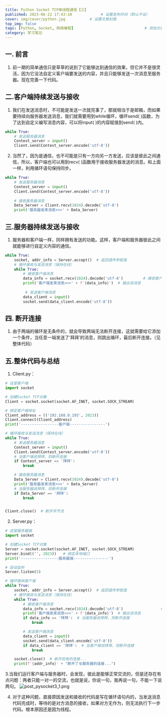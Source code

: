 ```yaml
---
title: Python Socket TCP单线程通信【三】
published: 2023-06-22 17:43:10             # 设置发布时间（默认不设）
cover: img/cover/python.jpg           # 设置文章封面
top_img: false
tags: [Python, Socket, 网络编程]                                # 添加分类
category: 学习笔记 
---
```

## 一. 前言
1. 前一期的简单通信只是草草的说到了它能够达到通信的效果，但它并不是很灵活，因为它没法自定义客户端要发送的内容，并且只能够发送一次消息至服务器。现在完善一下代码。

## 二.客户端持续发送与接收
1. 我们在发送消息时，不可能是发送一次就完事了，那就相当于是邮箱，而如果要持续向服务器发送消息，我们就需要用到while循环，循环send( )函数，为了达到自定义编写消息内容，可以将input( )的内容赋值到send( )内。

```python
while True:
    # 发送服务器消息
    Contest_server = input()
    Client.send(Contest_server.encode('utf-8'))
```
2. 当然了，因为是通信，也不可能是只有一方向另一方发送，应该是彼此之间通信，所以，客户端也可以用到recv( )函数用于接收服务器发送的消息。和上面一样，利用循环语句保持同步。

```python
while True:
    # 发送服务器消息
    Contest_server = input()
    Client.send(Contest_server.encode('utf-8'))
    
    # 接收服务器消息
    Data_Server = Client.recv(1024).decode('utf-8')
    print('服务器发来消息>>>' + Data_Server)
```

## 三.服务器持续发送与接收
1. 服务器和客户端一样，同样拥有发送的功能。这样，客户端和服务器彼此之间就能够进行自定义内容的通信。

```python
while True:
    socket, addr_info = Server.accept()  # 返回值传参赋值
    # 循环接收与发送消息（保持在线）
    while True:
        # 接收客户端消息
        data_info = socket.recv(1024).decode('utf-8')         # 接收客户端消息
        print('客户端发来消息>>>' + f'{data_info}')  # 输出该消息
        
         # 发送客户端消息
        data_client = input()
        socket.send(data_client.encode('utf-8'))
```

## 四. 断开连接
1. 由于两端的循环是无条件的，就会导致两端无法断开连接，这就需要给它添加一个条件，当任意一端发送了‘拜拜’的消息，则跳出循环，最后断开连接。（见整体代码）

## 五.整体代码与总结
1. Client.py：

```python
# 这是客户端
import socket

# 创建Socket TCP对象
Client = socket.socket(socket.AF_INET, socket.SOCK_STREAM)

# 绑定客户端地址
Client_address = (('192.168.0.193', 2023))
Client.connect(Client_address)
print('-----------------客户端----------------')

# 循环接收与发送消息（保持在线）
while True:
    # 发送服务器消息
    Contest_server = input()
    Client.send(Contest_server.encode('utf-8'))
    # 当客户端说拜拜，则断开连接
    if Contest_server == '拜拜':
        break

    # 接收服务器消息
    Data_Server = Client.recv(1024).decode('utf-8')
    print('服务器发来消息>>>' + Data_Server)
    # 当服务器说拜拜，则断开连接
    if Data_Server == '拜拜':
        break


Client.close()  # 断开字节流

```
2. Server.py：

```python
# 这是服务器端
import socket

# 创建Socket TCP对象
Server = socket.socket(socket.AF_INET, socket.SOCK_STREAM)
Server.bind(('', 2023))   # 绑定本地端口
print('-----------------服务器端----------------')

# 启动监听
Server.listen(5)

# 循环接纳客户端
while True:
    socket, addr_info = Server.accept()  # 返回值传参赋值
    # 循环接收与发送消息（保持在线）
    while True:
        # 接收客户端消息
        data_info = socket.recv(1024).decode('utf-8')                 # 接收客户端消息
        print('客户端发来消息>>>' + f'{data_info}')  # 输出该消息
        if data_info == '拜拜':  # 当服务器说拜拜，则断开连接
            break

        # 发送客户端消息
        data_client = input()
        socket.send(data_client.encode('utf-8'))
        if data_client == '拜拜':  # 当客户端说拜拜，则断开连接
            break

    socket.close()  # 断开现有的连接...
    print(f'{addr_info}' + "断开了与服务器的连接...")

```
3.当我们运行客户端与服务器时，会发现，彼此是能够正常交流的，但是还存在有点问题：两者只能一对一的交流，也就是说，你说一句，我再说一句，不能一下说两句。
![post_pysocket3_1.png](https://s2.loli.net/2024/02/02/J5snf6OrmcUCWH8.png)

4. 对于这种问题，直接原因发送和接收的代码是写在循环语句内的，当发送消息代码完成时，等待的是对方消息的接收，如果对方无作为，则无法执行下一步代码。根本原因还是因为线程。